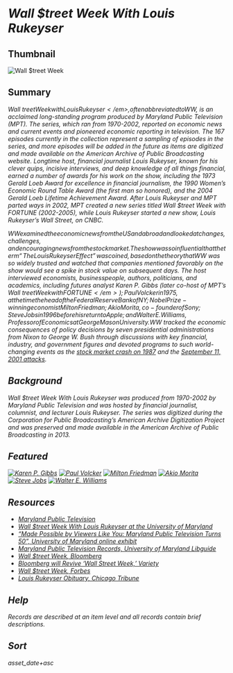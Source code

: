 # <em>Wall $treet Week With Louis Rukeyser</em>

## Thumbnail

![<em>Wall $treet Week</em>](https://s3.amazonaws.com/americanarchive.org/special-collections/WallStreetWeek_mainimage.jpg "Wall $treet Week")

## Summary

<em>Wall $treet Week with Louis Rukeyser</em>, often abbreviated to W$W, is an acclaimed long-standing program produced by Maryland Public Television (MPT). The series, which ran from 1970-2002, reported on economic news and current events and pioneered economic reporting in television. The 167 episodes currently in the collection represent a sampling of episodes in the series, and more episodes will be added in the future as items are digitized and made available on the American Archive of Public Broadcasting website. Longtime host, financial journalist Louis Rukeyser, known for his clever quips, incisive interviews, and deep knowledge of all things financial, earned a number of awards for his work on the show, including the 1973 Gerald Loeb Award for excellence in financial journalism, the 1990 Women’s Economic Round Table Award (the first man so honored), and the 2004 Gerald Loeb Lifetime Achievement Award. After Louis Rukeyser and MPT parted ways in 2002, MPT created a new series titled <em>Wall $treet Week with FORTUNE</em> (2002-2005), while Louis Rukeyser started a new show, <em>Louis Rukeyser’s Wall Street</em>, on CNBC. 

W$W examined the economic news from the US and abroad and looked at changes, challenges, and encouraging news from the stock market. The show was so influential that the term “The Louis Rukeyser Effect” was coined, based on the theory that W$W was so widely trusted and watched that companies mentioned favorably on the show would see a spike in stock value on subsequent days. The host interviewed economists, businesspeople, authors, politicians, and academics, including futures analyst Karen P. Gibbs (later co-host of MPT’s <em>Wall $treet Week with FORTUNE</em>); Paul Volcker in 1975, at the time the head of the Federal Reserve Bank of NY; Nobel Prize-winning economist Milton Friedman; Akio Morita, co-founder of Sony; Steve Jobs in 1996 before his return to Apple; and Walter E. Williams, Professor of Economics at George Mason University. W$W tracked the economic consequences of policy decisions by seven presidential administrations from Nixon to George W. Bush through discussions with key financial, industry, and government figures and devoted programs to such world-changing events as the [stock market crash on 1987](https://americanarchive.org/catalog/cpb-aacip-394-15p8d70z) and the [September 11, 2001 attacks](https://americanarchive.org/catalog/cpb-aacip-394-62f7mcdj).

## Background

<em>Wall $treet Week With Louis Rukeyser</em> was produced from 1970-2002 by Maryland Public Television and was hosted by financial journalist, columnist, and lecturer Louis Rukeyser. The series was digitized during the Corporation for Public Broadcasting’s American Archive Digitization Project and was preserved and made available in the American Archive of Public Broadcasting in 2013.

## Featured

[![Karen P. Gibbs](https://s3.amazonaws.com/americanarchive.org/special-collections/cpb-aacip_394-881jx8bt_1.jpg)](/catalog/cpb-aacip_394-881jx8bt)
[![Paul Volcker](https://s3.amazonaws.com/americanarchive.org/special-collections/cpb-aacip_394-278sfhm2_1.jpg)](/catalog/cpb-aacip_394-278sfhm2)
[![Milton Friedman](https://s3.amazonaws.com/americanarchive.org/special-collections/cpb-aacip_394-36h18kvn_1.jpg)](/catalog/cpb-aacip_394-36h18kvn)
[![Akio Morita](https://s3.amazonaws.com/americanarchive.org/special-collections/cpb-aacip_394-37vmd4qc_1.jpg)](/catalog/cpb-aacip_394-37vmd4qc)
[![Steve Jobs](https://s3.amazonaws.com/americanarchive.org/special-collections/cpb-aacip_394-22v41xnm_1.jpg)](/catalog/cpb-aacip_394-22v41xnm)
[![Walter E. Williams](https://s3.amazonaws.com/americanarchive.org/special-collections/cpb-aacip_394-57np5x9q_1.jpg)](/catalog/cpb-aacip_394-57np5x9q)

## Resources

- [Maryland Public Television](https://www.mpt.org/)
- [<em>Wall $treet Week With Louis Rukeyser</em> at the University of Maryland](https://digital.lib.umd.edu/resultsnew?query=Wall+Street+Week)
- [“Made Possible by Viewers Like You: Maryland Public Television Turns 50”, University of Maryland online exhibit](https://www.lib.umd.edu/mpt-turns-50/mpt-programming/consumer)
- [Maryland Public Television Records, University of Maryland Libguide](https://archives.lib.umd.edu/repositories/2/resources/501)
- [<em>Wall $treet Week</em>, Bloomberg](https://www.bloomberg.com/series/wall-street-week)
- [Bloomberg will Revive ‘Wall Street Week,’ Variety](https://variety.com/2020/tv/news/bloomberg-wall-street-week-david-westin-1203462740/)
- [<em>Wall $treet Week</em>, Forbes](https://www.forbes.com/sites/wallstreetweek/#2c59a1157ec0)
- [Louis Rukeyser Obituary, Chicago Tribune](https://www.chicagotribune.com/zap-louisrukeyserobit050306-story.html)

## Help

Records are described at an item level and all records contain brief descriptions.

## Sort

asset_date+asc



